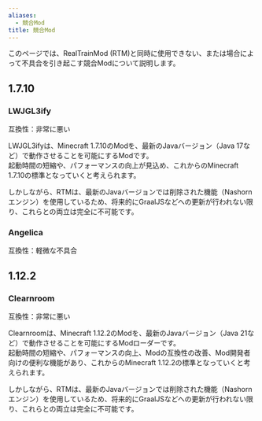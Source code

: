 ```yaml
---
aliases:
  - 競合Mod
title: 競合Mod
---
```

このページでは、RealTrainMod (RTM)と同時に使用できない、または場合によって不具合を引き起こす競合Modについて説明します。

## 1.7.10
### LWJGL3ify
互換性：非常に悪い

LWJGL3ifyは、Minecraft 1.7.10のModを、最新のJavaバージョン（Java 17など）で動作させることを可能にするModです。  
起動時間の短縮や、パフォーマンスの向上が見込め、これからのMinecraft 1.7.10の標準となっていくと考えられます。

しかしながら、RTMは、最新のJavaバージョンでは削除された機能（Nashornエンジン）を使用しているため、将来的にGraalJSなどへの更新が行われない限り、これらとの両立は完全に不可能です。
### Angelica
互換性：軽微な不具合
## 1.12.2
### Clearnroom
互換性：非常に悪い

Clearnroomは、Minecraft 1.12.2のModを、最新のJavaバージョン（Java 21など）で動作させることを可能にするModローダーです。  
起動時間の短縮や、パフォーマンスの向上、Modの互換性の改善、Mod開発者向けの便利な機能があり、これからのMinecraft 1.12.2の標準となっていくと考えられます。

しかしながら、RTMは、最新のJavaバージョンでは削除された機能（Nashornエンジン）を使用しているため、将来的にGraalJSなどへの更新が行われない限り、これらとの両立は完全に不可能です。